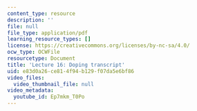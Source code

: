 ```yaml
---
content_type: resource
description: ''
file: null
file_type: application/pdf
learning_resource_types: []
license: https://creativecommons.org/licenses/by-nc-sa/4.0/
ocw_type: OCWFile
resourcetype: Document
title: 'Lecture 16: Doping transcript'
uid: e83d0a26-ce81-4f94-b129-f07da5e6bf86
video_files:
  video_thumbnail_file: null
video_metadata:
  youtube_id: Ep7mkm_T0Po
---
```

